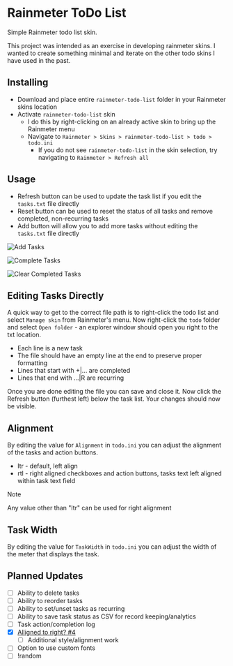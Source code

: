 # Rainmeter ToDo List

Simple Rainmeter todo list skin.

This project was intended as an exercise in developing rainmeter skins. I wanted to create something minimal and iterate on the other todo skins I have used in the past.

## Installing

* Download and place entire `rainmeter-todo-list` folder in your Rainmeter skins location
* Activate `rainmeter-todo-list` skin
    * I do this by right-clicking on an already active skin to bring up the Rainmeter menu
    * Navigate to `Rainmeter > Skins > rainmeter-todo-list > todo > todo.ini`
        * If you do not see `rainmeter-todo-list` in the skin selection, try navigating to `Rainmeter > Refresh all`

## Usage

* Refresh button can be used to update the task list if you edit the `tasks.txt` file directly
* Reset button can be used to reset the status of all tasks and remove completed, non-recurring tasks
* Add button will allow you to add more tasks without editing the `tasks.txt` file directly

![Add Tasks](https://media.giphy.com/media/xUOwGbzv0eEO8hR0gU/giphy.gif)

![Complete Tasks](https://media.giphy.com/media/xThtamv5gqTqBkDL3y/giphy.gif)

![Clear Completed Tasks](https://media.giphy.com/media/3ohs4BlgX5wHu3YIco/giphy.gif)

## Editing Tasks Directly

A quick way to get to the correct file path is to right-click the todo list and select `Manage skin` from Rainmeter's menu. Now right-click the `todo` folder and select `Open folder` - an explorer window should open you right to the txt location.

* Each line is a new task
* The file should have an empty line at the end to preserve proper formatting
* Lines that start with +|... are completed
* Lines that end with ...|R are recurring

Once you are done editing the file you can save and close it. Now click the Refresh button (furthest left) below the task list. Your changes should now be visible.

## Alignment

By editing the value for `Alignment` in `todo.ini` you can adjust the alignment of the tasks and action buttons.

* ltr - default, left align
* rtl - right aligned checkboxes and action buttons, tasks text left aligned within task text field

> [!NOTE]
> Any value other than "ltr" can be used for right alignment

## Task Width

By editing the value for `TaskWidth` in `todo.ini` you can adjust the width of the meter that displays the task.


## Planned Updates

- [ ] Ability to delete tasks
- [ ] Ability to reorder tasks
- [ ] Ability to set/unset tasks as recurring
- [ ] Ability to save task status as CSV for record keeping/analytics
- [ ] Task action/completion log
- [x] [Alligned to right? #4](https://github.com/Pernickety/rainmeter-todo-list/issues/4)
    - [ ] Additional style/alignment work
- [ ] Option to use custom fonts
- [ ] !random
